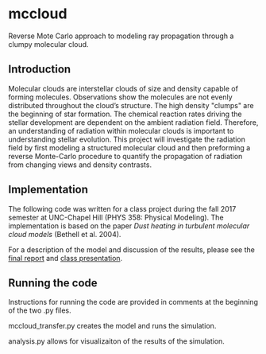# mccloud
Reverse Mote Carlo approach to modeling ray propagation through a clumpy molecular cloud.

## Introduction
Molecular clouds are interstellar clouds of size and density capable of forming molecules. Observations show the molecules are not evenly distributed throughout the cloud’s structure. The high density "clumps" are the beginning of star formation. The chemical reaction rates driving the stellar development are dependent on the ambient radiation field. Therefore, an understanding of radiation within molecular clouds is important to understanding stellar evolution. This project will investigate the radiation field by first modeling a structured molecular cloud and then preforming a reverse Monte-Carlo procedure to quantify the propagation of radiation from changing views and density contrasts.

## Implementation
The following code was written for a class project during the fall 2017 semester at UNC-Chapel Hill (PHYS 358: Physical Modeling). The implementation is based on the paper *Dust heating in turbulent molecular cloud models* (Bethell et al. 2004).

For a description of the model and discussion of the results, please see the [final report](https://github.com/Ryan-A-Armstrong/mccloud/blob/master/FINALMCpaper.pdf) and [class presentation](https://github.com/Ryan-A-Armstrong/mccloud/blob/master/MCCloudPresentation.pdf).

## Running the code
Instructions for running the code are provided in comments at the beginning of the two .py files.

mccloud_transfer.py creates the model and runs the simulation. 

analysis.py allows for visualizaiton of the results of the simulation. 
